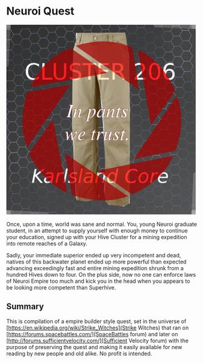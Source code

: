 # Neuroi Quest

<img alt="Quest Logo" src="./images/logo.png">

Once, upon a time, world was sane and normal. You, young Neuroi graduate student, in an attempt to supply yourself with enough money to continue your education, signed up with your Hive Cluster for a mining expedition into remote reaches of a Galaxy.

Sadly, your immediate superior ended up very incompetent and dead, natives of this backwater planet ended up more powerful than expected advancing exceedingly fast and entire mining expedition shrunk from a hundred Hives down to four. On the plus side, now no one can enforce laws of Neuroi Empire too much and kick you in the head when you appears to be looking more competent than Superhive.

## Summary

This is compilation of a empire builder style quest, set in the universe of [https://en.wikipedia.org/wiki/Strike_Witches](Strike Witches) that ran on [https://forums.spacebattles.com/](SpaceBattles forum) and later on [http://forums.sufficientvelocity.com/](Sufficient Velocity forum) with the purpose of preserving the quest and making it easily available for new reading by new people and old alike. No profit is intended.
